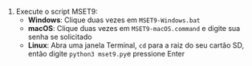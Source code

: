 1. Execute o script MSET9:
    - **Windows**: Clique duas vezes em `MSET9-Windows.bat`
    - **macOS**: Clique duas vezes em `MSET9-macOS.command` e digite sua senha se solicitado
    - **Linux**: Abra uma janela Terminal, `cd` para a raiz do seu cartão SD, então digite `python3 mset9.py`e pressione Enter